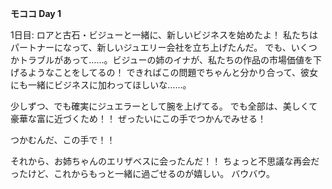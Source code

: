 <!-- title: モココの日誌: 1日目 -->

**モココ Day 1**

1日目:
ロアと古石・ビジューと一緒に、新しいビジネスを始めたよ！
私たちはパートナーになって、新しいジュエリー会社を立ち上げたんだ。
でも、いくつかトラブルがあって……。ビジューの姉のイナが、私たちの作品の市場価値を下げるようなことをしてるの！
できればこの問題でちゃんと分かり合って、彼女にも一緒にビジネスに加わってほしいな……。

少しずつ、でも確実にジュエラーとして腕を上げてる。
でも全部は、美しくて豪華な富に近づくため！！
ぜったいにこの手でつかんでみせる！

つかむんだ、この手で！！

それから、お姉ちゃんのエリザベスに会ったんだ！！
ちょっと不思議な再会だったけど、これからもっと一緒に過ごせるのが嬉しい。
バウバウ。
